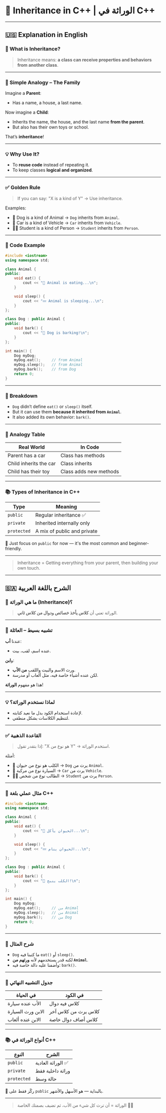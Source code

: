 
# 🧬 Inheritance in C++ | الوراثة في C++

---

## 🇺🇸 Explanation in English

### 🧠 What is Inheritance?

> Inheritance means: **a class can receive properties and behaviors from another class**.

---

### 👦 Simple Analogy – The Family

Imagine a **Parent**:
- Has a name, a house, a last name.

Now imagine a **Child**:
- Inherits the name, the house, and the last name **from the parent**.
- But also has their own toys or school.

That’s **inheritance**!

---

### 💡 Why Use It?

- To **reuse code** instead of repeating it.
- To keep classes **logical and organized**.

---

### ✅ Golden Rule

> If you can say: "X is a kind of Y" → Use inheritance.

Examples:
- 🐶 Dog is a kind of Animal → `Dog` inherits from `Animal`.
- 🚗 Car is a kind of Vehicle → `Car` inherits from `Vehicle`.
- 👨‍🎓 Student is a kind of Person → `Student` inherits from `Person`.

---

### 🧰 Code Example

```cpp
#include <iostream>
using namespace std;

class Animal {
public:
    void eat() {
        cout << "🐾 Animal is eating...\n";
    }

    void sleep() {
        cout << "💤 Animal is sleeping...\n";
    }
};

class Dog : public Animal {
public:
    void bark() {
        cout << "🐶 Dog is barking!\n";
    }
};

int main() {
    Dog myDog;
    myDog.eat();     // from Animal
    myDog.sleep();   // from Animal
    myDog.bark();    // from Dog
    return 0;
}
```

---

### 📌 Breakdown

- `Dog` didn’t define `eat()` or `sleep()` itself.
- But it can use them **because it inherited from `Animal`**.
- It also added its own behavior: `bark()`.

---

### 🧩 Analogy Table

| Real World             | In Code          |
|------------------------|------------------|
| Parent has a car       | Class has methods |
| Child inherits the car | Class inherits    |
| Child has their toy    | Class adds new methods |

---

### 📚 Types of Inheritance in C++

| Type       | Meaning                           |
|------------|-----------------------------------|
| `public`   | Regular inheritance ✅             |
| `private`  | Inherited internally only         |
| `protected`| A mix of public and private       |

🔑 Just focus on `public` for now — it's the most common and beginner-friendly.

---

> Inheritance = Getting everything from your parent, then building your own touch.

---

## 🇸🇦 الشرح باللغة العربية

### 🧠 ما هي الوراثة (Inheritance)؟

> الوراثة تعني أن **كلاس يأخذ خصائص ودوال من كلاس ثاني**.

---

### 👶 تشبيه بسيط – العائلة

عندنا **أب**:
- عنده اسم، لقب، بيت.

و**ابن**:
- ورث الاسم والبيت واللقب **من الأب**.
- لكن عنده أشياء خاصة فيه، مثل ألعاب أو مدرسة.

هذا هو مفهوم **الوراثة**!

---

### 💡 لماذا نستخدم الوراثة؟

- لإعادة استخدام الكود بدل ما نعيد كتابته.
- لتنظيم الكلاسات بشكل منطقي.

---

### ✅ القاعدة الذهبية

> إذا بتقدر تقول: "X هو نوع من Y" → استخدم الوراثة.

أمثلة:
- 🐶 الكلب هو نوع من حيوان → `Dog` يرث من `Animal`.
- 🚗 السيارة نوع من مركبة → `Car` يرث من `Vehicle`.
- 👨‍🎓 الطالب نوع من شخص → `Student` يرث من `Person`.

---

### 🧰 مثال عملي بلغة C++

```cpp
#include <iostream>
using namespace std;

class Animal {
public:
    void eat() {
        cout << "🐾 الحيوان يأكل...\n";
    }

    void sleep() {
        cout << "💤 الحيوان ينام...\n";
    }
};

class Dog : public Animal {
public:
    void bark() {
        cout << "🐶 الكلب ينبح!\n";
    }
};

int main() {
    Dog myDog;
    myDog.eat();     // من Animal
    myDog.sleep();   // من Animal
    myDog.bark();    // من Dog
    return 0;
}
```

---

### 📌 شرح المثال

- `Dog` ما كتبنا فيه `eat()` أو `sleep()`.
- لكنه قدر يستخدمهم لأنه **ورثهم من `Animal`**.
- وأضفنا عليه دالة خاصة فيه: `bark()`.

---

### 🧩 جدول التشبيه النهائي

| في الحياة         | في الكود             |
|-------------------|----------------------|
| الأب عنده سيارة    | كلاس فيه دوال         |
| الابن ورث السيارة  | كلاس يرث من كلاس آخر   |
| الابن عنده ألعاب   | كلاس أضاف دوال خاصة   |

---

### 📚 أنواع الوراثة في C++

| النوع         | الشرح                    |
|---------------|--------------------------|
| `public`      | الوراثة العادية ✅        |
| `private`     | وراثة داخلية فقط         |
| `protected`   | حالة وسط                 |

📌 ركّز فقط على `public` بالبداية — هو الأسهل والأشهر.

---

> الوراثة = أن ترث كل شيء من الأب، ثم تضيف بصمتك الخاصة 👨‍👦
